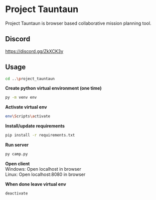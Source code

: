 # Project Tauntaun

Project Tauntaun is browser based collaborative mission planning tool.

## Discord
https://discord.gg/ZkXCK3y

## Usage

```bash
cd ..\project_tauntaun
```
**Create python virtual environment (one time)**
```bash
py -m venv env
```
**Activate virtual env**
```bash
env\Scripts\activate
```
**Install/update requirements**
```bash
pip install -r requirements.txt
```
**Run server**
```bash
py camp.py
```
**Open client**  
Windows: Open localhost in browser  
Linux: Open localhost:8080 in browser  

**When done leave virtual env**
```bash
deactivate
```
